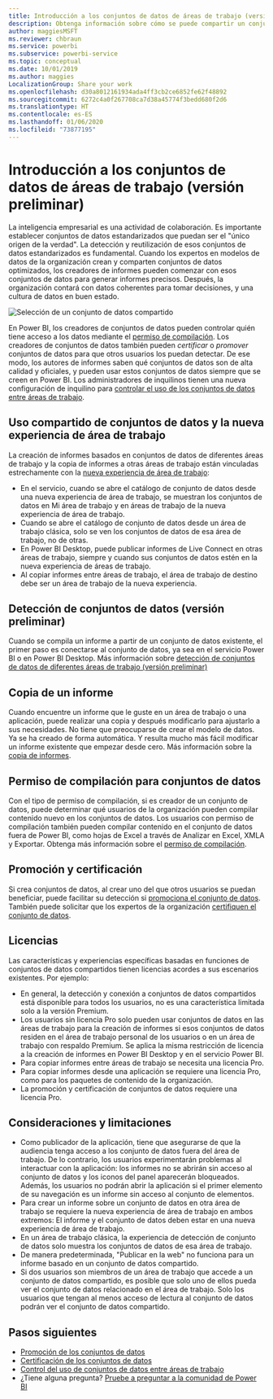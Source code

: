 ```yaml
---
title: Introducción a los conjuntos de datos de áreas de trabajo (versión preliminar)
description: Obtenga información sobre cómo se puede compartir un conjunto de datos con usuarios en toda la organización. Después, podrán crear informes basados en el conjunto de datos en sus propias áreas de trabajo.
author: maggiesMSFT
ms.reviewer: chbraun
ms.service: powerbi
ms.subservice: powerbi-service
ms.topic: conceptual
ms.date: 10/01/2019
ms.author: maggies
LocalizationGroup: Share your work
ms.openlocfilehash: d30a8012161934ada4ff3cb2ce6852fe62f48892
ms.sourcegitcommit: 6272c4a0f267708ca7d38a45774f3bedd680f2d6
ms.translationtype: HT
ms.contentlocale: es-ES
ms.lasthandoff: 01/06/2020
ms.locfileid: "73877195"
---
```

# <a name="intro-to-datasets-across-workspaces-preview"></a>Introducción a los conjuntos de datos de áreas de trabajo (versión preliminar)

La inteligencia empresarial es una actividad de colaboración. Es importante establecer conjuntos de datos estandarizados que puedan ser el "único origen de la verdad". La detección y reutilización de esos conjuntos de datos estandarizados es fundamental. Cuando los expertos en modelos de datos de la organización crean y comparten conjuntos de datos optimizados, los creadores de informes pueden comenzar con esos conjuntos de datos para generar informes precisos. Después, la organización contará con datos coherentes para tomar decisiones, y una cultura de datos en buen estado.

![Selección de un conjunto de datos compartido](media/service-datasets-across-workspaces/power-bi-select-shared-dataset.png)

En Power BI, los creadores de conjuntos de datos pueden controlar quién tiene acceso a los datos mediante el [permiso de compilación](service-datasets-build-permissions.md). Los creadores de conjuntos de datos también pueden *certificar* o *promover* conjuntos de datos para que otros usuarios los puedan detectar. De ese modo, los autores de informes saben qué conjuntos de datos son de alta calidad y oficiales, y pueden usar estos conjuntos de datos siempre que se creen en Power BI. Los administradores de inquilinos tienen una nueva configuración de inquilino para [controlar el uso de los conjuntos de datos entre áreas de trabajo](service-datasets-admin-across-workspaces.md).

## <a name="dataset-sharing-and-the-new-workspace-experience"></a>Uso compartido de conjuntos de datos y la nueva experiencia de área de trabajo

La creación de informes basados en conjuntos de datos de diferentes áreas de trabajo y la copia de informes a otras áreas de trabajo están vinculadas estrechamente con la [nueva experiencia de área de trabajo](service-create-the-new-workspaces.md):

- En el servicio, cuando se abre el catálogo de conjunto de datos desde una nueva experiencia de área de trabajo, se muestran los conjuntos de datos en Mi área de trabajo y en áreas de trabajo de la nueva experiencia de área de trabajo. 
- Cuando se abre el catálogo de conjunto de datos desde un área de trabajo clásica, solo se ven los conjuntos de datos de esa área de trabajo, no de otras.
- En Power BI Desktop, puede publicar informes de Live Connect en otras áreas de trabajo, siempre y cuando sus conjuntos de datos estén en la nueva experiencia de áreas de trabajo.
- Al copiar informes entre áreas de trabajo, el área de trabajo de destino debe ser un área de trabajo de la nueva experiencia.

## <a name="discover-datasets-preview"></a>Detección de conjuntos de datos (versión preliminar)

Cuando se compila un informe a partir de un conjunto de datos existente, el primer paso es conectarse al conjunto de datos, ya sea en el servicio Power BI o en Power BI Desktop. Más información sobre [detección de conjuntos de datos de diferentes áreas de trabajo (versión preliminar)](service-datasets-discover-across-workspaces.md)

## <a name="copy-a-report"></a>Copia de un informe

Cuando encuentre un informe que le guste en un área de trabajo o una aplicación, puede realizar una copia y después modificarlo para ajustarlo a sus necesidades. No tiene que preocuparse de crear el modelo de datos. Ya se ha creado de forma automática. Y resulta mucho más fácil modificar un informe existente que empezar desde cero. Más información sobre la [copia de informes](service-datasets-copy-reports.md).

## <a name="build-permission-for-datasets"></a>Permiso de compilación para conjuntos de datos

Con el tipo de permiso de compilación, si es creador de un conjunto de datos, puede determinar qué usuarios de la organización pueden compilar contenido nuevo en los conjuntos de datos. Los usuarios con permiso de compilación también pueden compilar contenido en el conjunto de datos fuera de Power BI, como hojas de Excel a través de Analizar en Excel, XMLA y Exportar. Obtenga más información sobre el [permiso de compilación](service-datasets-build-permissions.md).

## <a name="promotion-and-certification"></a>Promoción y certificación

Si crea conjuntos de datos, al crear uno del que otros usuarios se puedan beneficiar, puede facilitar su detección si [promociona el conjunto de datos](service-datasets-promote.md). También puede solicitar que los expertos de la organización [certifiquen el conjunto de datos](service-datasets-certify.md).

## <a name="licensing"></a>Licencias

Las características y experiencias específicas basadas en funciones de conjuntos de datos compartidos tienen licencias acordes a sus escenarios existentes. Por ejemplo:

- En general, la detección y conexión a conjuntos de datos compartidos está disponible para todos los usuarios, no es una característica limitada solo a la versión Premium.
- Los usuarios sin licencia Pro solo pueden usar conjuntos de datos en las áreas de trabajo para la creación de informes si esos conjuntos de datos residen en el área de trabajo personal de los usuarios o en un área de trabajo con respaldo Premium. Se aplica la misma restricción de licencia a la creación de informes en Power BI Desktop y en el servicio Power BI.
- Para copiar informes entre áreas de trabajo se necesita una licencia Pro.
- Para copiar informes desde una aplicación se requiere una licencia Pro, como para los paquetes de contenido de la organización.
- La promoción y certificación de conjuntos de datos requiere una licencia Pro.

## <a name="considerations-and-limitations"></a>Consideraciones y limitaciones

- Como publicador de la aplicación, tiene que asegurarse de que la audiencia tenga acceso a los conjunto de datos fuera del área de trabajo. De lo contrario, los usuarios experimentarán problemas al interactuar con la aplicación: los informes no se abrirán sin acceso al conjunto de datos y los iconos del panel aparecerán bloqueados. Además, los usuarios no podrán abrir la aplicación si el primer elemento de su navegación es un informe sin acceso al conjunto de elementos.
- Para crear un informe sobre un conjunto de datos en otra área de trabajo se requiere la nueva experiencia de área de trabajo en ambos extremos: El informe y el conjunto de datos deben estar en una nueva experiencia de área de trabajo.
- En un área de trabajo clásica, la experiencia de detección de conjunto de datos solo muestra los conjuntos de datos de esa área de trabajo.
- De manera predeterminada, "Publicar en la web" no funciona para un informe basado en un conjunto de datos compartido.
- Si dos usuarios son miembros de un área de trabajo que accede a un conjunto de datos compartido, es posible que solo uno de ellos pueda ver el conjunto de datos relacionado en el área de trabajo. Solo los usuarios que tengan al menos acceso de lectura al conjunto de datos podrán ver el conjunto de datos compartido. 

## <a name="next-steps"></a>Pasos siguientes

- [Promoción de los conjuntos de datos](service-datasets-promote.md)
- [Certificación de los conjuntos de datos](service-datasets-certify.md)
- [Control del uso de conjuntos de datos entre áreas de trabajo](service-datasets-admin-across-workspaces.md)
- ¿Tiene alguna pregunta? [Pruebe a preguntar a la comunidad de Power BI](https://community.powerbi.com/)
